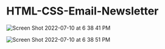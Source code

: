 # HTML-CSS-Email-Newsletter

![Screen Shot 2022-07-10 at 6 38 41 PM](https://user-images.githubusercontent.com/95257445/178164789-3ad89ba6-d27b-4e50-aa20-0ad216b05826.png)

![Screen Shot 2022-07-10 at 6 38 51 PM](https://user-images.githubusercontent.com/95257445/178164791-024905f7-df0d-4f1c-9dbf-b5821db02361.png)
